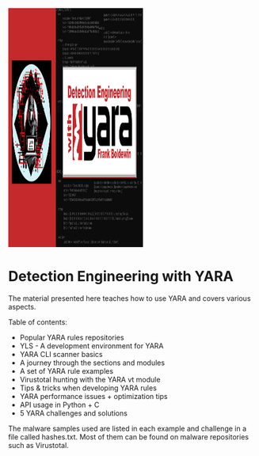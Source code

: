 <img src="https://github.com/fboldewin/YARA_Detection_Engineering/blob/main/Title.PNG" height="483" width="272">

# Detection Engineering with YARA

The material presented here teaches how to use YARA and covers various aspects. 

Table of contents:

- Popular YARA rules repositories
- YLS - A development environment for YARA
- YARA CLI scanner basics
- A journey through the sections and modules
- A set of YARA rule examples
- Virustotal hunting with the YARA vt module
- Tips & tricks when developing YARA rules
- YARA performance issues + optimization tips
- API usage in Python + C
- 5 YARA challenges and solutions

The malware samples used are listed in each example and challenge in a file called hashes.txt.
Most of them can be found on malware repositories such as Virustotal.
